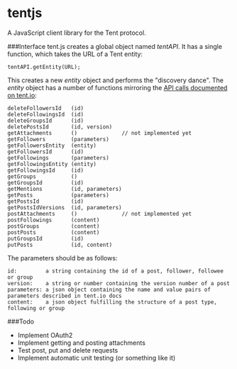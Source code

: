 tentjs
======
A JavaScript client library for the Tent protocol.

###Interface
tent.js creates a global object named *tentAPI*. It has a single function, which takes the URL of a Tent entity:

    tentAPI.getEntity(URL);

This creates a new *entity* object and performs the "discovery dance". The *entity* object has a number of functions mirroring the [API calls documented on tent.io](https://tent.io/docs/app-server):

    deleteFollowersId   (id)
    deleteFollowingsId  (id)
    deleteGroupsId      (id)
    deletePostsId       (id, version)
    getAttachments      ()              // not implemented yet
    getFollowers        (parameters)
    getFollowersEntity  (entity)
    getFollowersId      (id)
    getFollowings       (parameters)
    getFollowingsEntity (entity)
    getFollowingsId     (id)
    getGroups           ()
    getGroupsId         (id)
    getMentions         (id, parameters)
    getPosts            (parameters)
    getPostsId          (id)
    getPostsIdVersions  (id, parameters)
    postAttachments     ()              // not implemented yet
    postFollowings      (content)
    postGroups          (content)
    postPosts           (content)
    putGroupsId         (id)
    putPosts            (id, content)

The parameters should be as follows:

    id:         a string containing the id of a post, follower, followee or group
    version:    a string or number containing the version number of a post
    parameters: a json object containing the name and value pairs of parameters described in tent.io docs
    content:    a json object fulfilling the structure of a post type, following or group

###Todo
 - Implement OAuth2
 - Implement getting and posting attachments
 - Test post, put and delete requests
 - Implement automatic unit testing (or something like it)
